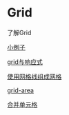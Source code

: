 # Grid
了解Grid

<a href="https://github.com/chenyinkai/Grid/blob/master/test.html">小例子</a>

<a href="https://github.com/chenyinkai/Grid/blob/master/index.html">grid与响应式</a>

<a href="https://github.com/chenyinkai/Grid/blob/master/line.html">使用网格线组成网格</a>

<a href="https://github.com/chenyinkai/Grid/blob/master/grid-area.html">grid-area</a>

<a href="https://github.com/chenyinkai/Grid/blob/master/grid-merge.html">合并单元格</a>
